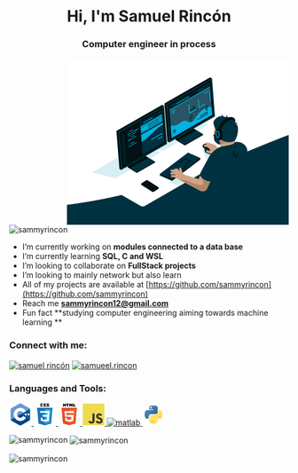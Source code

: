 <h1 align="center">Hi, I'm Samuel Rincón</h1>
<h3 align="center">Computer engineer in process</h3>

<!-- GIF alineado a la derecha -->
<img align="right" alt="digital marketing" width="400" src="https://github.com/sammyrincon/sammyrincon/blob/main/avento.gif?raw=true"> <!-- Enlace directo al GIF -->


<p align="left"> <img src="https://komarev.com/ghpvc/?username=sammyrincon&label=Profile%20views&color=0e75b6&style=flat" alt="sammyrincon" /> </p>

-  I’m currently working on **modules connected to a data base**
-  I’m currently learning **SQL, C and WSL**
-  I’m looking to collaborate on **FullStack projects**
-  I’m looking to mainly network but also learn
-  All of my projects are available at [https://github.com/sammyrincon](https://github.com/sammyrincon)
-  Reach me **sammyrincon12@gmail.com**
-  Fun fact **studying computer engineering aiming towards machine learning **

<h3 align="left">Connect with me:</h3>
<p align="left">
<a href="https://linkedin.com/in/samuel rincón" target="blank"><img align="center" src="https://raw.githubusercontent.com/rahuldkjain/github-profile-readme-generator/master/src/images/icons/Social/linked-in-alt.svg" alt="samuel rincón" height="30" width="40" /></a>
<a href="https://instagram.com/samueel.rincon" target="blank"><img align="center" src="https://raw.githubusercontent.com/rahuldkjain/github-profile-readme-generator/master/src/images/icons/Social/instagram.svg" alt="samueel.rincon" height="30" width="40" /></a>
</p>

<h3 align="left">Languages and Tools:</h3>
<p align="left"> 
  <a href="https://www.w3schools.com/cpp/" target="_blank" rel="noreferrer"> <img src="https://raw.githubusercontent.com/devicons/devicon/master/icons/cplusplus/cplusplus-original.svg" alt="cplusplus" width="40" height="40"/> </a> 
  <a href="https://www.w3schools.com/css/" target="_blank" rel="noreferrer"> <img src="https://raw.githubusercontent.com/devicons/devicon/master/icons/css3/css3-original-wordmark.svg" alt="css3" width="40" height="40"/> </a> 
  <a href="https://www.w3.org/html/" target="_blank" rel="noreferrer"> <img src="https://raw.githubusercontent.com/devicons/devicon/master/icons/html5/html5-original-wordmark.svg" alt="html5" width="40" height="40"/> </a> 
  <a href="https://developer.mozilla.org/en-US/docs/Web/JavaScript" target="_blank" rel="noreferrer"> <img src="https://raw.githubusercontent.com/devicons/devicon/master/icons/javascript/javascript-original.svg" alt="javascript" width="40" height="40"/> </a> 
  <a href="https://www.mathworks.com/" target="_blank" rel="noreferrer"> <img src="https://upload.wikimedia.org/wikipedia/commons/2/21/Matlab_Logo.png" alt="matlab" width="40" height="40"/> </a> 
  <a href="https://www.python.org" target="_blank" rel="noreferrer"> <img src="https://raw.githubusercontent.com/devicons/devicon/master/icons/python/python-original.svg" alt="python" width="40" height="40"/> </a> 
</p>

<p><img align="left" src="https://github-readme-stats.vercel.app/api/top-langs?username=sammyrincon&show_icons=true&locale=en&layout=compact" alt="sammyrincon" /></p>

<p>&nbsp;<img align="center" src="https://github-readme-stats.vercel.app/api?username=sammyrincon&show_icons=true&locale=en" alt="sammyrincon" /></p>

<p><img align="center" src="https://github-readme-streak-stats.herokuapp.com/?user=sammyrincon&" alt="sammyrincon" /></p>
